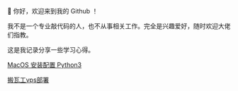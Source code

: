 
:dizzy: 你好，欢迎来到我的 Github ！

我不是一个专业敲代码的人，也不从事相关工作。完全是兴趣爱好，随时欢迎大佬们指教。

这是我记录分享一些学习心得。

[MacOS 安装配置 Python3](MacOS安装配置python3.md)

[搬瓦工vps部署](搬瓦工vps部署.md)

